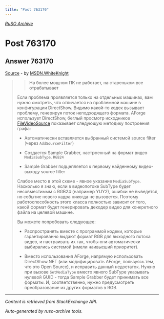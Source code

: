 ```yaml
---
title: "Post 763170"
---
```

<p><i><a href="https://github.com/MSDN-WhiteKnight/ruso-archive/">RuSO Archive</a></i></p>
<h1>Post 763170</h1>
<h2>Answer 763170</h2>
<p><a href="https://ru.stackoverflow.com/a/763170/">Source</a> - by <a href="https://ru.stackoverflow.com/users/240512/msdn-whiteknight">MSDN.WhiteKnight</a></p>
<blockquote>
<blockquote>
  <p>На более мощном ПК не работает, на стареньком все отрабатывает</p>
</blockquote>

<p>Если проблема проявляется только на отдельных машинах, вам нужно смотреть, что отличается на проблемной машине в конфигурации DirectShow. Видимо какой-то кодек вызывает проблему, генерируя поток неподходящего формата. AForge использует DirectShow, беглый просмотр исходников <a href="https://github.com/cureos/aforge/blob/master/Sources/Video.DirectShow/FileVideoSource.cs" rel="nofollow noreferrer">FileVideoSource</a> показывает следующую методику построения графа:</p>

<ul>
<li><p>Автоматически вставляется выбранный системой source filter (через <code>AddSourceFilter</code>)</p></li>
<li><p>Создается Sample Grabber, настроенный на формат видео <code>MediaSubType.RGB24</code></p></li>
<li><p>Sample Grabber подцепляется к первому найденному видео-выходу source filter</p></li>
</ul>

<p>Слабое место в этой схеме - явное указание <code>MediaSubType</code>. Насколько я знаю, если в видеопотоке SubType будет несовместимым с RGB24 (например YUY2), ошибки не выведется, но событие нового кадра никогда не вызовется. Поэтому работоспособность этого класса полностью зависит от того, какой формат будет генерировать декодер видео для конкретного файла на целевой машине.</p>

<p>Вы можете попробовать следующее:</p>

<ul>
<li><p>Распространять вместе с программой кодеки, которые гарантированно выдают формат RGB для выходного потока видео, и настраивать их так, чтобы они автоматически выбирались системой (имели наивысший приоритет).</p></li>
<li><p>Вместо иcпользования AForge, напрямую использовать DirectShow.NET (или модифицировать AForge, пользуясь тем, что это Open Source), и исправить данный недостаток. Нужно при вызове <code>SetMediaType</code> вместо явного SubType указывать нулевой GUID - тогда Sample Grabber будет принимать все форматы. И, соответственно, нужно предусмотреть преобразование из других форматов в RGB.</p></li>
</ul>

</blockquote>
<hr/>
<p><i>Content is retrieved from StackExchange API. </i></p>
<p><i>Auto-generated by ruso-archive tools. </i></p>

